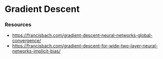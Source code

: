 # Gradient Descent

### Resources

- https://francisbach.com/gradient-descent-neural-networks-global-convergence/
- https://francisbach.com/gradient-descent-for-wide-two-layer-neural-networks-implicit-bias/
